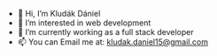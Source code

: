 - 👋 Hi, I’m Kludák Dániel
- 👀 I’m interested in web development
- 🌱 I’m currently working as a full stack developer
- 📫 You can Email me at: kludak.daniel15@gmail.com

<!---
kdaniel15/kdaniel15 is a ✨ special ✨ repository because its `README.md` (this file) appears on your GitHub profile.
You can click the Preview link to take a look at your changes.
--->
